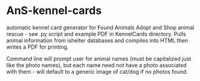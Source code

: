 # AnS-kennel-cards
automatic kennel card generator for Found Animals Adopt and Shop animal rescue - see .py script and example PDF in KennelCards directory. Pulls animal information from ishelter databases and compiles into HTML then writes a PDF for printing.

Command line will prompt user for animal names (must be capitalized just like the photo names), but each name need not have a photo associated with them - will default to a generic image of cat/dog if no photos found.
